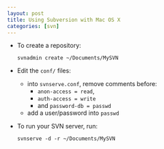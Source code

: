 ```yaml
---
layout: post
title: Using Subversion with Mac OS X
categories: [svn]
---
```


- To create a repository:

  `svnadmin create ~/Documents/MySVN`

- Edit the `conf/` files:
  - into `svnserve.conf`, remove comments before:
    - `anon-access = read`,
    - `auth-access = write`
    - and `password-db = passwd`
  - add a user/password into `passwd`
- To run your SVN server, run:

  `svnserve -d -r ~/Documents/MySVN`

